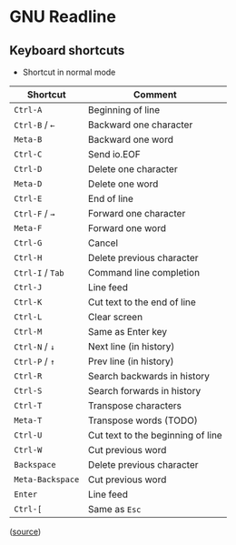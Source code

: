 # GNU Readline

## Keyboard shortcuts

- Shortcut in normal mode

| Shortcut         | Comment                           |
| ---------------- | --------------------------------- |
| `Ctrl-A`         | Beginning of line                 |
| `Ctrl-B` / `←`   | Backward one character            |
| `Meta-B`         | Backward one word                 |
| `Ctrl-C`         | Send io.EOF                       |
| `Ctrl-D`         | Delete one character              |
| `Meta-D`         | Delete one word                   |
| `Ctrl-E`         | End of line                       |
| `Ctrl-F` / `→`   | Forward one character             |
| `Meta-F`         | Forward one word                  |
| `Ctrl-G`         | Cancel                            |
| `Ctrl-H`         | Delete previous character         |
| `Ctrl-I` / `Tab` | Command line completion           |
| `Ctrl-J`         | Line feed                         |
| `Ctrl-K`         | Cut text to the end of line       |
| `Ctrl-L`         | Clear screen                      |
| `Ctrl-M`         | Same as Enter key                 |
| `Ctrl-N` / `↓`   | Next line (in history)            |
| `Ctrl-P` / `↑`   | Prev line (in history)            |
| `Ctrl-R`         | Search backwards in history       |
| `Ctrl-S`         | Search forwards in history        |
| `Ctrl-T`         | Transpose characters              |
| `Meta-T`         | Transpose words (TODO)            |
| `Ctrl-U`         | Cut text to the beginning of line |
| `Ctrl-W`         | Cut previous word                 |
| `Backspace`      | Delete previous character         |
| `Meta-Backspace` | Cut previous word                 |
| `Enter`          | Line feed                         |
| `Ctrl-[`         | Same as `Esc`                     |

([source](https://github.com/chzyer/readline/blob/master/doc/shortcut.md))
